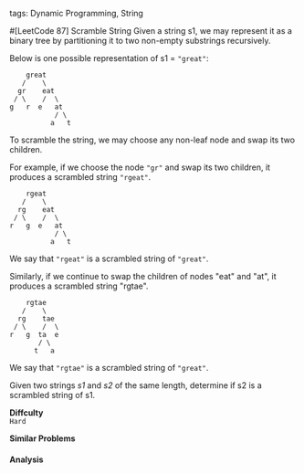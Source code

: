 tags: Dynamic Programming, String


#[LeetCode 87] Scramble String
Given a string s1, we may represent it as a binary tree by partitioning it to two non-empty substrings recursively.

Below is one possible representation of s1 = `"great"`:

        great
       /    \
      gr    eat
     / \    /  \
    g   r  e   at
               / \
              a   t
To scramble the string, we may choose any non-leaf node and swap its two children.

For example, if we choose the node `"gr"` and swap its two children, it produces a scrambled string `"rgeat"`.

        rgeat
       /    \
      rg    eat
     / \    /  \
    r   g  e   at
               / \
              a   t
We say that `"rgeat"` is a scrambled string of `"great"`.

Similarly, if we continue to swap the children of nodes "eat" and "at", it produces a scrambled string "rgtae".

        rgtae
       /    \
      rg    tae
     / \    /  \
    r   g  ta  e
           / \
          t   a
We say that `"rgtae"` is a scrambled string of `"great"`.

Given two strings *s1* and *s2* of the same length, determine if s2 is a scrambled string of s1.


**Diffculty**  
`Hard`

**Similar Problems**  


#### Analysis



